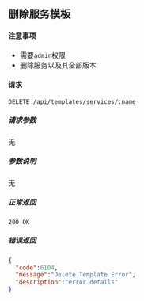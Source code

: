 ## 删除服务模板

#### 注意事项

- 需要`admin`权限
- 删除服务以及其全部版本

#### 请求

```
DELETE /api/templates/services/:name
```

##### 请求参数

无

##### 参数说明

无

##### 正常返回

```
200 OK
```

##### 错误返回

```json
{
  "code":6104,
  "message":"Delete Template Error",
  "description":"error details"
}
```